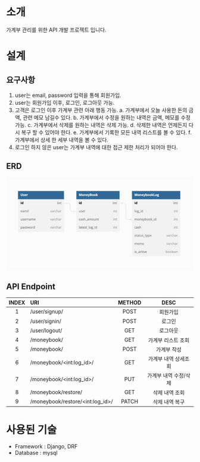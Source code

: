 # 소개

가계부 관리를 위한 API 개발 프로젝트 입니다.

# 설계

## 요구사항
1. user는 email, password 입력을 통해 회원가입.
2. user는 회원가입 이후, 로그인, 로그아웃 가능.
3. 고객은 로그인 이후 가계부 관련 아래 행동 가능.
    a. 가계부에서 오늘 사용한 돈의 금액, 관련 메모 남길수 있다.
    b. 가계부에서 수정을 원하는 내역은 금액, 메모를 수정가능.
    c. 가계부에서 삭제를 원하는 내역은 삭제 가능.
    d. 삭제한 내역은 언제든지 다시 복구 할 수 있어야 한다.
    e. 가계부에서 기록한 모든 내역 리스트를 볼 수 있다.
    f. 가계부에서 상세 한 세부 내역을 볼 수 있다.
4. 로그인 하지 않은 user는 가계부 내역에 대한 접근 제한 처리가 되어야 한다.


## ERD
<img src="./img/erd_p.png" width="600">

## API Endpoint

|INDEX|URI|METHOD|DESC|
|:---:|:---|:---:|:---:|
|1|/user/signup/|POST|회원가입|
|2|/user/signin/|POST|로그인|
|3|/user/logout/|GET|로그아웃|
|4|/moneybook/|GET|가계부 리스트 조회|
|5|/moneybook/|POST|가계부 작성|
|6|/moneybook/\<int:log_id\>/|GET|가계부 내역 상세조회|
|7|/moneybook/\<int:log_id\>/|PUT|가계부 내역 수정/삭제|
|8|/moneybook/restore/|GET|삭제 내역 조회|
|9|/moneybook/restore/\<int:log_id\>/|PATCH|삭제 내역 복구|
# 사용된 기술
  - Framework : Django, DRF
  - Database : mysql

